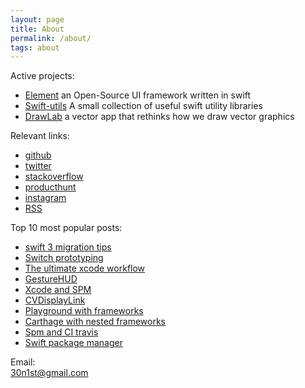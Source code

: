 ```yaml
---
layout: page
title: About
permalink: /about/
tags: about
---
```

 
Active projects:  
- [Element](http://github.com/eonist/element) an Open-Source UI framework written in swift 
- [Swift-utils](http://github.com/eonist/swift-utils) A small collection of useful swift utility libraries 
- [DrawLab](http://drawlab.io) a vector app that rethinks how we draw vector graphics 

Relevant links:  
- [github](http://github.com/eonist/)
- [twitter](http://twitter.com/eoncodes/) 
- [stackoverflow](https://stackoverflow.com/users/5389500/gitsync)
- [producthunt](https://www.producthunt.com/@eonpilot)
- [instagram](https://www.instagram.com/sepiadreamz/) 
- [RSS](/feed.xml) 

Top 10 most popular posts:
- [swift 3 migration tips](http://eon.codes/2017/01/12/swift-3-migration/)
- [Switch prototyping](http://eon.codes/2017/01/24/Switch/)
- [The ultimate xcode workflow](http://eon.codes/2017/02/25/The-ultimate-XCode-workflow/)
- [GestureHUD](http://eon.codes/2017/03/15/Gesture-HUD/)
- [Xcode and SPM](http://eon.codes/2017/02/05/Xcode-and-spm/)
- [CVDisplayLink](http://eon.codes/2016/02/24/CVDisplayLink/)
- [Playground with frameworks](http://eon.codes/2017/01/16/playground-and-framework/)
- [Carthage with nested frameworks](http://stylekit.org/blog/2017/02/03/Carthage-and-nested-frameworks/)
- [Spm and CI travis](http://eon.codes/2017/02/07/SPM-and-CI-travis/)
- [Swift package manager](http://eon.codes/2017/01/15/swift-package-manager/)


Email:  
[30n1st@gmail.com](mailto:30n1st@gmail.com) 